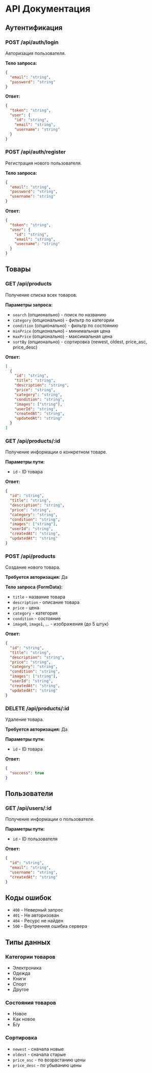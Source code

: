 # API Документация

## Аутентификация

### POST /api/auth/login
Авторизация пользователя.

**Тело запроса:**
```json
{
  "email": "string",
  "password": "string"
}
```

**Ответ:**
```json
{
  "token": "string",
  "user": {
    "id": "string",
    "email": "string",
    "username": "string"
  }
}
```

### POST /api/auth/register 
Регистрация нового пользователя.

**Тело запроса:**
```json
{
  "email": "string",
  "password": "string",
  "username": "string"
}
```

**Ответ:**
```json
{
  "token": "string",
  "user": {
    "id": "string",
    "email": "string",
    "username": "string"
  }
}
```

## Товары

### GET /api/products
Получение списка всех товаров.

**Параметры запроса:**
- `search` (опционально) - поиск по названию
- `category` (опционально) - фильтр по категории
- `condition` (опционально) - фильтр по состоянию
- `minPrice` (опционально) - минимальная цена
- `maxPrice` (опционально) - максимальная цена
- `sortBy` (опционально) - сортировка (newest, oldest, price_asc, price_desc)

**Ответ:**
```json
[
  {
    "id": "string",
    "title": "string",
    "description": "string",
    "price": "string",
    "category": "string",
    "condition": "string",
    "images": ["string"],
    "userId": "string",
    "createdAt": "string",
    "updatedAt": "string"
  }
]
```

### GET /api/products/:id
Получение информации о конкретном товаре.

**Параметры пути:**
- `id` - ID товара

**Ответ:**
```json
{
  "id": "string",
  "title": "string",
  "description": "string",
  "price": "string",
  "category": "string",
  "condition": "string",
  "images": ["string"],
  "userId": "string",
  "createdAt": "string",
  "updatedAt": "string"
}
```

### POST /api/products
Создание нового товара.

**Требуется авторизация:** Да

**Тело запроса (FormData):**
- `title` - название товара
- `description` - описание товара
- `price` - цена
- `category` - категория
- `condition` - состояние
- `image0`, `image1`, ... - изображения (до 5 штук)

**Ответ:**
```json
{
  "id": "string",
  "title": "string",
  "description": "string",
  "price": "string",
  "category": "string",
  "condition": "string",
  "images": ["string"],
  "userId": "string",
  "createdAt": "string",
  "updatedAt": "string"
}
```

### DELETE /api/products/:id
Удаление товара.

**Требуется авторизация:** Да

**Параметры пути:**
- `id` - ID товара

**Ответ:**
```json
{
  "success": true
}
```

## Пользователи

### GET /api/users/:id
Получение информации о пользователе.

**Параметры пути:**
- `id` - ID пользователя

**Ответ:**
```json
{
  "id": "string",
  "email": "string",
  "username": "string",
  "createdAt": "string"
}
```

## Коды ошибок

- `400` - Неверный запрос
- `401` - Не авторизован
- `404` - Ресурс не найден
- `500` - Внутренняя ошибка сервера

## Типы данных

### Категории товаров
- Электроника
- Одежда
- Книги
- Спорт
- Другое

### Состояния товаров
- Новое
- Как новое
- Б/у

### Сортировка
- `newest` - сначала новые
- `oldest` - сначала старые
- `price_asc` - по возрастанию цены
- `price_desc` - по убыванию цены 